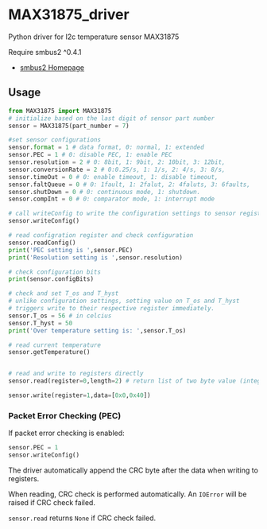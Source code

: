 # MAX31875_driver
Python driver for I2c temperature sensor MAX31875

Require smbus2 ^0.4.1 

- [smbus2 Homepage](https://pypi.org/project/smbus2/)

## Usage


```Python
from MAX31875 import MAX31875
# initialize based on the last digit of sensor part number
sensor = MAX31875(part_number = 7)

#set sensor configurations
sensor.format = 1 # data format, 0: normal, 1: extended
sensor.PEC = 1 # 0: disable PEC, 1: enable PEC
sensor.resolution = 2 # 0: 8bit, 1: 9bit, 2: 10bit, 3: 12bit,
sensor.conversionRate = 2 # 0:0.25/s, 1: 1/s, 2: 4/s, 3: 8/s,
sensor.timeOut = 0 # 0: enable timeout, 1: disable timeout,
sensor.faltQueue = 0 # 0: 1fault, 1: 2falut, 2: 4faluts, 3: 6faults,
sensor.shutDown = 0 # 0: continuous mode, 1: shutdown.
sensor.compInt = 0 # 0: comparator mode, 1: interrupt mode

# call writeConfig to write the configuration settings to sensor register
sensor.writeConfig()

# read configration register and check configuration
sensor.readConfig()
print('PEC setting is ',sensor.PEC)
print('Resolution setting is ',sensor.resolution)

# check configuration bits
print(sensor.configBits)

# check and set T_os and T_hyst
# unlike configuration settings, setting value on T_os and T_hyst 
# triggers write to their respective register immediately.
sensor.T_os = 56 # in celcius
sensor.T_hyst = 50
print('Over temperature setting is: ',sensor.T_os)

# read current temperature
sensor.getTemperature()


# read and write to registers directly
sensor.read(register=0,length=2) # return list of two byte value (integer)

sensor.write(register=1,data=[0x0,0x40]) 

```

### Packet Error Checking (PEC)

If packet error checking is enabled:
```Python
sensor.PEC = 1
sensor.writeConfig()
```
The driver automatically append the CRC byte after the data when writing to registers.

When reading, CRC check is performed automatically. An `IOError` will be raised if CRC check failed.

`sensor.read` returns `None` if CRC check failed.
